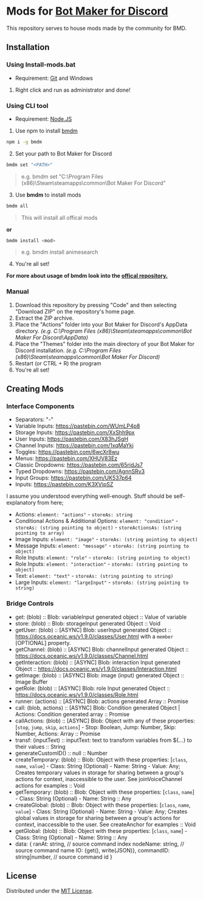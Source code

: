 # Mods for [Bot Maker for Discord](https://store.steampowered.com/app/2592170/Bot_Maker_For_Discord/)
This repository serves to house mods made by the community for BMD.

## Installation

### Using Install-mods.bat
- Requirement: [Git](https://git-scm.com) and Windows

1. Right click and run as administrator and done!

### Using CLI tool

- Requirement: [Node.JS](https://nodejs.org/en)

1. Use npm to install [bmdm](https://github.com/qizzle/bmdm)

```bash
npm i -g bmdm
```

2. Set your path to Bot Maker for Discord

```bash
bmdm set "<PATH>"
```

> e.g. bmdm set "C:\Program Files (x86)\Steam\steamapps\common\Bot Maker For Discord"

3. Use **bmdm** to install mods

```bash
bmdm all
```

> This will install all offical mods

**or**

```bash
bmdm install <mod>
```

> e.g. bmdm install animesearch

4. You're all set!

**For more about usage of bmdm look into the [offical repository.](https://github.com/qizzle/bmdm?tab=readme-ov-file#usage)**

### Manual

1. Download this repository by pressing "Code" and then selecting "Download ZIP" on the repository's home page.
2. Extract the ZIP archive.
3. Place the "Actions" folder into your Bot Maker for Discord's AppData directory. _(e.g. C:\Program Files (x86)\Steam\steamapps\common\Bot Maker For Discord\AppData)_
4. Place the "Themes" folder into the main directory of your Bot Maker for Discord installation. _(e.g. C:\Program Files (x86)\Steam\steamapps\common\Bot Maker For Discord)_
5. Restart (or CTRL + R) the program
6. You're all set!

## Creating Mods
### Interface Components
  - Separators: "-"
  - Variable Inputs: https://pastebin.com/WUmLP4p8 
  - Storage Inputs: https://pastebin.com/XxShh9px
  - User Inputs: https://pastebin.com/X83hJSgH
  - Channel Inputs: https://pastebin.com/1xqMaYkj
  - Toggles: https://pastebin.com/6wcXr8wu
  - Menus: https://pastebin.com/XHUV83Ez
  - Classic Dropdowns: https://pastebin.com/65ridJs7
  - Typed Dropdowns: https://pastebin.com/AgnnSRv3
  - Input Groups: https://pastebin.com/UK537p64
  - Inputs: https://pastebin.com/K3XVipSZ
    
  I assume you understood everything well-enough. Stuff should be self-explanatory from here;
  - Actions: `element: "actions"` - `storeAs: string`
  - Conditional Actions & Additional Options: `element: "condition"` - `storeAs: (string pointing to object)` - `storeActionsAs: (string pointing to array)`
  - Image Inputs: `element: "image"` - `storeAs: (string pointing to object)` 
  - Message Inputs: `element: "message"` - `storeAs: (string pointing to object)` 
  - Role Inputs: `element: "role"` - `storeAs: (string pointing to object)` 
  - Role Inputs: `element: "interaction"` - `storeAs: (string pointing to object)` 
  - Text: `element: "text"` - `storeAs: (string pointing to string)` 
  - Large Inputs: `element: "largeInput"` - `storeAs: (string pointing to string)`

### Bridge Controls
  - get: (blob) :: Blob: variableInput generated object :: Value of variable
  - store: (blob) :: Blob: storageInput generated Object :: Void
  - getUser: (blob) :: \[ASYNC] Blob: userInput generated Object :: https://docs.oceanic.ws/v1.9.0/classes/User.html with a `member` \[OPTIONAL] property.
  - getChannel: (blob) :: \[ASYNC] Blob: channelInput generated Object :: https://docs.oceanic.ws/v1.9.0/classes/Channel.html
  - getInteraction: (blob) :: \[ASYNC] Blob: interaction Input generated Object :: https://docs.oceanic.ws/v1.9.0/classes/Interaction.html
  - getImage: (blob) :: \[ASYNC] Blob: image (input) generated Object :: Image Buffer
  - getRole: (blob) :: \[ASYNC] Blob: role Input generated Object :: https://docs.oceanic.ws/v1.9.0/classes/Role.html
  - runner: (actions) :: \[ASYNC] Blob: actions generated Array :: Promise 
  - call: (blob, actions) :: \[ASYNC] Blob: Condition generated Object | Actions: Condition generated array :: Promise
  - callActions: (blob) :: \[ASYNC] Blob: Object with any of these properties: [`stop`, `jump`, `skip`, `actions`] - Stop: Boolean, Jump: Number, Skip: Number, Actions: Array :: Promise
  - transf: (inputText) :: inputText: text to transform variables from ${...} to their values :: String
  - generateCustomID() :: null :: Number
  - createTemporary: (blob) :: Blob: Object with these properties: [`class`, `name`, `value`] - Class: String (Optional) - Name: String - Value: Any; Creates temporary values in storage for sharing between a group's actions for context, inaccessible to the user. See joinVoiceChannel actions for examples :: Void
  - getTemporary: (blob) :: Blob: Object with these properties: [`class`, `name`] - Class: String (Optional) - Name: String :: Any
  - createGlobal: (blob) :: Blob: Object with these properties: [`class`, `name`, `value`] - Class: String (Optional) - Name: String - Value: Any; Creates global values in storage for sharing between a group's actions for context, inaccessible to the user. See createAnchor for examples :: Void
  - getGlobal: (blob) :: Blob: Object with these properties: [`class`, `name`] - Class: String (Optional) - Name: String :: Any
  - data: {
      ranAt: string, // source command index
      nodeName: string, // source command name
      IO: {get(), write(JSON)},
      commandID: string|number, // source command id
    }
  
## License

Distributed under the [MIT License](https://github.com/RatWasHere/bmods/blob/master/LICENSE).
